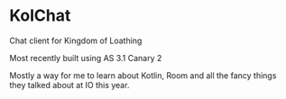 # KolChat
Chat client for Kingdom of Loathing

Most recently built using AS 3.1 Canary 2

Mostly a way for me to learn about Kotlin, Room and all the fancy things they talked about at IO this year.
